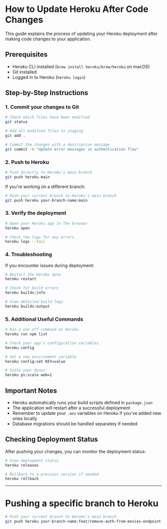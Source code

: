 # How to Update Heroku After Code Changes

This guide explains the process of updating your Heroku deployment after making code changes to your application.

## Prerequisites

- Heroku CLI installed (`brew install heroku/brew/heroku` on macOS)
- Git installed
- Logged in to Heroku (`heroku login`)

## Step-by-Step Instructions

### 1. Commit your changes to Git

```bash
# Check which files have been modified
git status

# Add all modified files to staging
git add .

# Commit the changes with a descriptive message
git commit -m "Update error messages in authentication flow"
```

### 2. Push to Heroku

```bash
# Push directly to Heroku's main branch
git push heroku main
```

If you're working on a different branch:

```bash
# Push your current branch to Heroku's main branch
git push heroku your-branch-name:main
```

### 3. Verify the deployment

```bash
# Open your Heroku app in the browser
heroku open

# Check the logs for any errors
heroku logs --tail
```

### 4. Troubleshooting

If you encounter issues during deployment:

```bash
# Restart the Heroku dyno
heroku restart

# Check for build errors
heroku builds:info

# View detailed build logs
heroku builds:output
```

### 5. Additional Useful Commands

```bash
# Run a one-off command on Heroku
heroku run npm list

# Check your app's configuration variables
heroku config

# Set a new environment variable
heroku config:set KEY=value

# Scale your dynos
heroku ps:scale web=1
```

## Important Notes

- Heroku automatically runs your build scripts defined in `package.json`
- The application will restart after a successful deployment
- Remember to update your `.env` variables on Heroku if you've added new ones locally
- Database migrations should be handled separately if needed

## Checking Deployment Status

After pushing your changes, you can monitor the deployment status:

```bash
# View deployment status
heroku releases

# Rollback to a previous version if needed
heroku rollback
```

---
# Pushing a specific branch to Heroku

```bash
# Push your current branch to Heroku's main branch
git push heroku your-branch-name:feat/remove-auth-from-movies-endpoint
```
